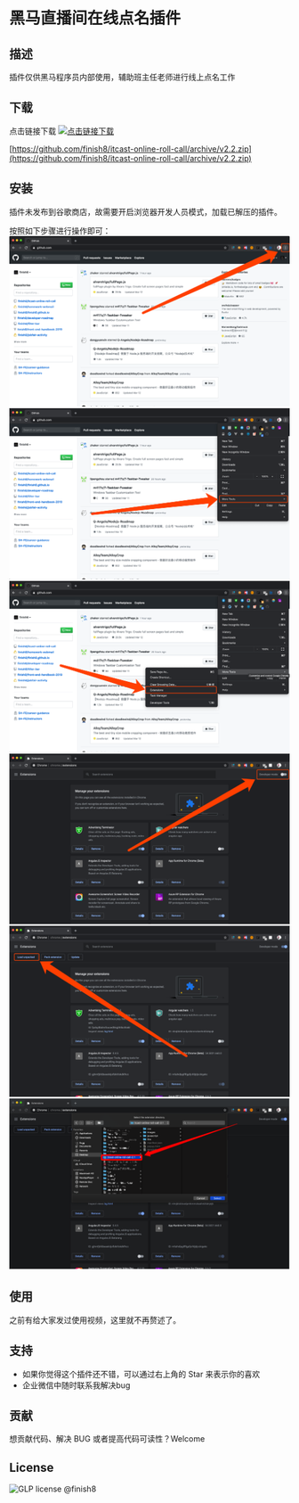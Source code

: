 # 黑马直播间在线点名插件

## 描述

插件仅供黑马程序员内部使用，辅助班主任老师进行线上点名工作

## 下载

点击链接下载 [![点击链接下载](https://badgen.net/github/releases/finish8/itcast-online-roll-call)](https://github.com/finish8/itcast-online-roll-call/archive/v2.2.zip)

[https://github.com/finish8/itcast-online-roll-call/archive/v2.2.zip](https://github.com/finish8/itcast-online-roll-call/archive/v2.2.zip)


## 安装

插件未发布到谷歌商店，故需要开启浏览器开发人员模式，加载已解压的插件。

按照如下步骤进行操作即可：
![1](images/step1.png)
![2](images/step2.png)
![3](images/step3.png)
![4](images/step4.png)
![5](images/step5.png)
![6](images/step6.png)

## 使用

之前有给大家发过使用视频，这里就不再赘述了。

## 支持

* 如果你觉得这个插件还不错，可以通过右上角的 Star 来表示你的喜欢
* 企业微信中随时联系我解决bug

## 贡献

想贡献代码、解决 BUG 或者提高代码可读性？Welcome


## License

![GLP license](https://badgen.net/badge/License/GLP/blue) @finish8
